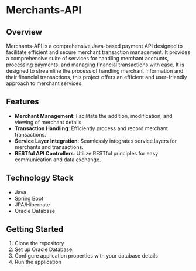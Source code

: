 # Merchants-API

## Overview
Merchants-API is a comprehensive Java-based payment API designed to facilitate efficient and secure merchant transaction management. It provides a comprehensive suite of services for handling merchant accounts, processing payments, and managing financial transactions with ease.
It is designed to streamline the process of handling merchant information and their financial transactions, this project offers an efficient and user-friendly approach to merchant services.

## Features
- **Merchant Management**: Facilitate the addition, modification, and viewing of merchant details.
- **Transaction Handling**: Efficiently process and record merchant transactions.
- **Service Layer Integration**: Seamlessly integrates service layers for merchants and transactions.
- **RESTful API Controllers**: Utilize RESTful principles for easy communication and data exchange.

## Technology Stack
- Java
- Spring Boot
- JPA/Hibernate
- Oracle Database

## Getting Started
1. Clone the repository
2. Set up Oracle Database.
3. Configure application properties with your database details
4. Run the application


